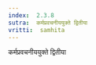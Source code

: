 ```yaml
---
index:  2.3.8
sutra:  कर्मप्रवचनीययुक्ते द्वितीया
vritti:  samhita 
---
```


कर्मप्रवचनीययुक्ते द्वितीया


